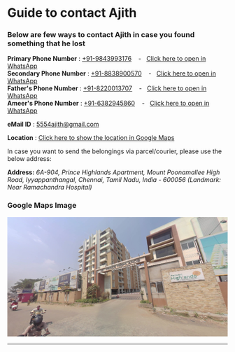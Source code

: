 # Guide to contact Ajith

### Below are few ways to contact Ajith in case you found something that he lost

**Primary Phone Number** : [+91-9843993176](tel:+919843993176) &nbsp;&nbsp;&nbsp;-&nbsp;&nbsp;&nbsp;[Click here to open in WhatsApp](https://api.whatsapp.com/send?phone=919843993176) <br>
**Secondary Phone Number** : [+91-8838900570](tel:+918838900570) &nbsp;&nbsp;&nbsp;-&nbsp;&nbsp;&nbsp;[Click here to open in WhatsApp](https://api.whatsapp.com/send?phone=918838900570) <br>
**Father's Phone Number** : [+91-8220013707](tel:+918220013707) &nbsp;&nbsp;&nbsp;-&nbsp;&nbsp;&nbsp;[Click here to open in WhatsApp](https://api.whatsapp.com/send?phone=918220013707) <br>
**Ameer's Phone Number** : [+91-6382945860](tel:+916382945860) &nbsp;&nbsp;&nbsp;-&nbsp;&nbsp;&nbsp;[Click here to open in WhatsApp](https://api.whatsapp.com/send?phone=916382945860) <br>

**eMail ID** : [5554ajith@gmail.com](mailto:5554ajith@gmail.com)

**Location** : [Click here to show the location in Google Maps](https://goo.gl/maps/yzJ3Uo5X7z2WjVSt7)

In case you want to send the belongings via parcel/courier, please use the below address:

**Address:** *6A-904, Prince Highlands Apartment, Mount Poonamallee High Road, Iyyappanthangal, Chennai, Tamil Nadu, India - 600056 (Landmark: Near Ramachandra Hospital)*

### Google Maps Image

![Prince Highlands Apartment](./assets/img/prince_highlands.jpg)

* * *
